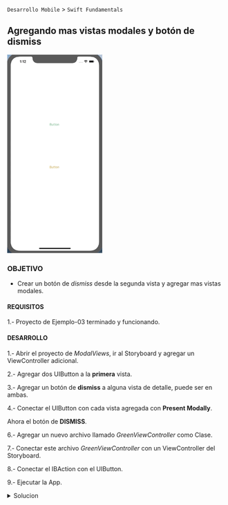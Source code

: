 
`Desarrollo Mobile` > `Swift Fundamentals`

## Agregando mas vistas modales y botón de dismiss

<img src="9.gif" alt="Solucion" width="220" height="460">

### OBJETIVO

- Crear un botón de *dismiss* desde la segunda vista y agregar mas vistas modales.

#### REQUISITOS

1.- Proyecto de Ejemplo-03 terminado y funcionando.


#### DESARROLLO

1.- Abrir el proyecto de *ModalViews*, ir al Storyboard y agregar un ViewController adicional.

2.- Agregar dos UIButton a la **primera** vista.

3.- Agregar un botón de **dismiss** a alguna vista de detalle, puede ser en ambas.

4.- Conectar el UIButton con cada vista agregada con **Present Modally**.

Ahora el botón de **DISMISS**.

6.- Agregar un nuevo archivo llamado *GreenViewController* como Clase.

7.- Conectar este archivo *GreenViewController* con un ViewController del Storyboard.

8.- Conectar el IBAction con el UIButton.

9.- Ejecutar la App.


<details>
        <summary>Solucion</summary>
        
<p>1.- Abrir el proyecto de *ModalViews*, ir al Storyboard y agregar un ViewController adicional.</p>

<p>2.- Agregar dos UIButton a la **primera** vista.</p>

<img src="1.png" alt="Solucion" width="195" height="260">

<p>3.- Agregar un botón de **dismiss** a alguna vista de detalle, puede ser en ambas.</p>

<img src="2.png" alt="Solucion" width="320" height="260">

<p>4.- Conectar el UIButton con cada vista agregada con **Present Modally**.</p>

![](3.png)

<p>5.- Al ejecutar la App deberiamos poder ocultar las vistas de detalle.</p>

<p>Ahora el botón de <strong>DISMISS**</strong>.</p>

<p>6.- Agregar un nuevo archivo llamado <strong>GreenViewController</strong>, de la siguiente manera:</p>

`Click derecho` > `NewFile` > `Cocoa touch class` > `Subclass of UIViewController` > `Create`.

![](4.gif)

<p>7.- Conectar este archivo *GreenViewController* con un ViewController del Storyboard.</p>

![](5.png)

<p>8.- Nos dirigimos al archivo *GreenViewController* y escribimos el siguiente código.</p>

```
  @IBAction func dismiss(_ sender: Any) {
    dismiss(animated: true, completion: nil)
  }
```
![](6.png)


<p>9.- Regresamos al Storyboard, seleccionamos nuestra vista verde, y conectamos la acción con nuestro botón.</p>

![](7.png)

<p>10.- Saldrá un pop-menu, seleccionamos *TouchUp Inside*.</p>

![](8.png)

<p>11.- Ejecutar la App.</p>

</details>

